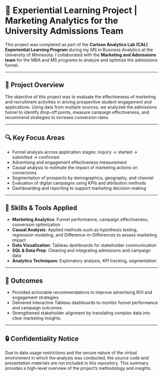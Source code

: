 # 🎯 Experiential Learning Project | Marketing Analytics for the University Admissions Team

This project was completed as part of the **Carlson Analytics Lab (CAL) Experiential Learning Program** during my MS in Business Analytics at the University of Minnesota. I collaborated with the **Marketing and Admissions team** for the MBA and MS programs to analyze and optimize the admissions funnel.

---

## 📌 Project Overview

The objective of this project was to evaluate the effectiveness of marketing and recruitment activities in driving prospective student engagement and applications. Using data from multiple sources, we analyzed the admissions funnel to identify drop-off points, measure campaign effectiveness, and recommend strategies to increase conversion rates.

---

## 🔍 Key Focus Areas

- Funnel analysis across application stages: inquiry → started → submitted → confirmed  
- Advertising and engagement effectiveness measurement  
- Causal analysis to estimate the impact of marketing actions on conversions  
- Segmentation of prospects by demographics, geography, and channel  
- Evaluation of digital campaigns using KPIs and attribution methods  
- Dashboarding and reporting to support marketing decision-making  

---

## 🧠 Skills & Tools Applied

- **Marketing Analytics**: Funnel performance, campaign effectiveness, conversion optimization  
- **Causal Analysis**: Applied methods such as hypothesis testing, regression modeling, and Difference-in-Differences to assess marketing impact  
- **Data Visualization**: Tableau dashboards for stakeholder communication  
- **SQL & Data Prep**: Cleaning and integrating admissions and campaign data  
- **Analytics Techniques**: Exploratory analysis, KPI tracking, segmentation  

---

## 🚀 Outcomes

- Provided actionable recommendations to improve advertising ROI and engagement strategies.  
- Delivered interactive Tableau dashboards to monitor funnel performance and campaign outcomes.  
- Strengthened stakeholder alignment by translating complex data into clear marketing insights.  

---

## 🔒 Confidentiality Notice

Due to data usage restrictions and the secure nature of the virtual environment in which the analysis was conducted, the source code and presentation materials are not included in this repository. This summary provides a high-level overview of the project’s methodology and insights.
